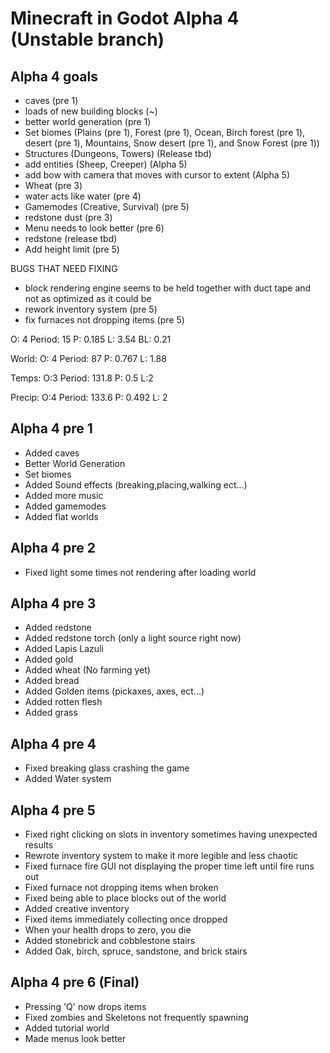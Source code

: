 # Minecraft in Godot Alpha 4 (Unstable branch)
## Alpha 4 goals
- caves (pre 1)
- loads of new building blocks (~)
- better world generation (pre 1)
- Set biomes (Plains (pre 1), Forest (pre 1), Ocean, Birch forest (pre 1), desert (pre 1), Mountains, Snow desert (pre 1), and Snow Forest (pre 1))
- Structures (Dungeons, Towers) (Release tbd)
- add entities (Sheep, Creeper) (Alpha 5)
- add bow with camera that moves with cursor to extent (Alpha 5)
- Wheat (pre 3)
- water acts like water (pre 4)
- Gamemodes (Creative, Survival) (pre 5)
- redstone dust (pre 3)
- Menu needs to look better (pre 6)
- redstone (release tbd)
- Add height limit (pre 5)

BUGS THAT NEED FIXING
- block rendering engine seems to be held together with duct tape and not as optimized as it could be
- rework inventory system (pre 5)
- fix furnaces not dropping items (pre 5)

O: 4
Period: 15
P: 0.185
L: 3.54
BL: 0.21

World:
O: 4
Period: 87
P: 0.767
L: 1.88

Temps:
O:3
Period: 131.8
P: 0.5
L:2

Precip:
O:4
Period: 133.6
P: 0.492
L: 2

## Alpha 4 pre 1
- Added caves
- Better World Generation
- Set biomes
- Added Sound effects (breaking,placing,walking ect...)
- Added more music
- Added gamemodes
- Added flat worlds

## Alpha 4 pre 2
- Fixed light some times not rendering after loading world

## Alpha 4 pre 3
- Added redstone
- Added redstone torch (only a light source right now)
- Added Lapis Lazuli
- Added gold
- Added wheat (No farming yet)
- Added bread
- Added Golden items (pickaxes, axes, ect...)
- Added rotten flesh
- Added grass

## Alpha 4 pre 4
- Fixed breaking glass crashing the game
- Added Water system

## Alpha 4 pre 5
- Fixed right clicking on slots in inventory sometimes having unexpected results
- Rewrote inventory system to make it more legible and less chaotic
- Fixed furnace fire GUI not displaying the proper time left until fire runs out
- Fixed furnace not dropping items when broken
- Fixed being able to place blocks out of the world
- Added creative inventory
- Fixed items immediately collecting once dropped
- When your health drops to zero, you die
- Added stonebrick and cobblestone stairs
- Added Oak, birch, spruce, sandstone, and brick stairs

## Alpha 4 pre 6 (Final)
- Pressing 'Q' now drops items
- Fixed zombies and Skeletons not frequently spawning
- Added tutorial world
- Made menus look better